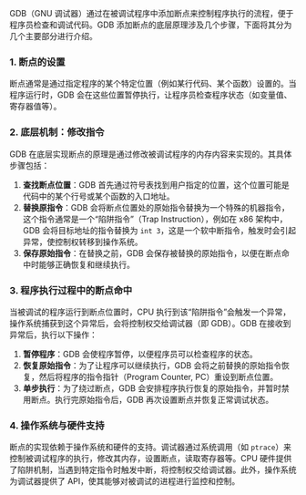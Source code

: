 GDB（GNU 调试器）通过在被调试程序中添加断点来控制程序执行的流程，便于程序员检查和调试代码。GDB 添加断点的底层原理涉及几个步骤，下面将其分为几个主要部分进行介绍。

### 1. 断点的设置

断点通常是通过指定程序的某个特定位置（例如某行代码、某个函数）设置的。当程序运行时，GDB 会在这些位置暂停执行，让程序员检查程序状态（如变量值、寄存器值等）。

### 2. 底层机制：修改指令

GDB 在底层实现断点的原理是通过修改被调试程序的内存内容来实现的。其具体步骤包括：

1. **查找断点位置**：GDB 首先通过符号表找到用户指定的位置，这个位置可能是代码中的某个行号或某个函数的入口地址。
2. **替换原指令**：GDB 会将断点位置处的原始指令替换为一个特殊的机器指令，这个指令通常是一个“陷阱指令”（Trap Instruction），例如在 x86 架构中，GDB 会将目标地址的指令替换为 `int 3`，这是一个软中断指令，触发时会引起异常，使控制权转移到操作系统。
3. **保存原始指令**：在替换之前，GDB 会保存被替换的原始指令，以便在断点命中时能够正确恢复和继续执行。

### 3. 程序执行过程中的断点命中

当被调试的程序运行到断点位置时，CPU 执行到该“陷阱指令”会触发一个异常，操作系统捕获到这个异常后，会将控制权交给调试器（即 GDB）。GDB 在接收到异常后，执行以下操作：

1. **暂停程序**：GDB 会使程序暂停，以便程序员可以检查程序的状态。
2. **恢复原始指令**：为了让程序可以继续执行，GDB 会将之前替换的原始指令恢复，然后将程序的指令指针（Program Counter, PC）重设到断点位置。
3. **单步执行**：为了绕过断点，GDB 会安排程序执行恢复的原始指令，并暂时禁用断点。执行完原始指令后，GDB 再次设置断点并恢复正常调试状态。

### 4. 操作系统与硬件支持

断点的实现依赖于操作系统和硬件的支持。调试器通过系统调用（如 `ptrace`）来控制被调试程序的执行，修改其内存，设置断点，读取寄存器等。CPU 硬件提供了陷阱机制，当遇到特定指令时触发中断，将控制权交给调试器。此外，操作系统为调试器提供了 API，使其能够对被调试的进程进行监控和控制。